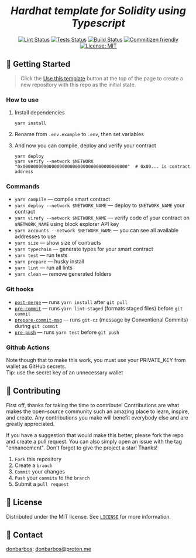 <h1 align="center">
  <em>Hardhat template for Solidity using Typescript</em>
</h1>

<p align="center">
  <a href="https://github.com/donBarbos/hardhat-template/actions/workflows/lint.yml"><img alt="Lint Status" src="https://github.com/donBarbos/hardhat-template/actions/workflows/lint.yml/badge.svg"></a>
  <a href="https://github.com/donBarbos/hardhat-template/actions/workflows/tests.yml"><img alt="Tests Status" src="https://github.com/donBarbos/hardhat-template/actions/workflows/tests.yml/badge.svg"></a>
  <a href="https://github.com/donBarbos/hardhat-template/actions/workflows/build.yml"><img alt="Build Status" src="https://github.com/donBarbos/hardhat-template/actions/workflows/build.yml/badge.svg"></a>
  <a href="http://commitizen.github.io/cz-cli/"><img alt="Commitizen friendly" src="https://img.shields.io/badge/commitizen-friendly-brightgreen.svg"></a>
  <a href="https://github.com/donBarbos/hardhat-template/blob/main/LICENSE"><img alt="License: MIT" src="https://img.shields.io/badge/License-MIT-blue.svg"></a>
</p>

## 🚀 Getting Started

> Click the [Use this template](https://github.com/donBarbos/hardhat-template/generate) button at the top of the page to create a new repository with this repo as the initial state.

### How to use

1. Install dependencies

   ```shell
   yarn install
   ```

2. Rename from `.env.example` to `.env`, then set variables

3. And now you can compile, deploy and verify your contract

   ```shell
   yarn deploy
   yarn verify --network $NETWORK "0x0000000000000000000000000000000000000000"  # 0x00... is contract address
   ```

### Commands

* `yarn compile` — compile smart contract
* `yarn deploy --network $NETWORK_NAME` — deploy to `$NETWORK_NAME` your contract
* `yarn virefy --network $NETWORK_NAME` — verify code of your contract on `$NETWORK_NAME` using block explorer API key
* `yarn accounts --network $NETWORK_NAME` — you can see all available addresses to use
* `yarn size` — show size of contracts
* `yarn typechain` — generate types for your smart contract
* `yarn test` — run tests
* `yarn prepare` — husky install
* `yarn lint` — run all lints
* `yarn clean` — remove generated folders

### Git hooks

* [`post-merge`](./husky/post-merge) — runs `yarn install` after `git pull`
* [`pre-commit`](./husky/pre-commit) — runs `yarn lint-staged` (formats staged files) before `git commit`
* [`prepare-commit-msg`](./husky/prepare-commit-msg) — runs `git-cz` (message by Conventional Commits) during `git commit`
* [`pre-push`](./husky/pre-push) — runs `yarn test` before `git push`

### Github Actions

Note though that to make this work, you must use your PRIVATE_KEY from wallet as GitHub secrets.\
Tip: use the secret key of an unnecessary wallet

## 👷 Contributing

First off, thanks for taking the time to contribute! Contributions are what makes the open-source community such an amazing place to learn, inspire, and create. Any contributions you make will benefit everybody else and are greatly appreciated.

If you have a suggestion that would make this better, please fork the repo and create a pull request. You can also simply open an issue with the tag "enhancement". Don't forget to give the project a star! Thanks!

1. `Fork` this repository
2. Create a `branch`
3. `Commit` your changes
4. `Push` your `commits` to the `branch`
5. Submit a `pull request`

## 📝 License

Distributed under the MIT license. See [`LICENSE`](./LICENSE) for more information.

## 📢 Contact

[donbarbos](https://github.com/donBarbos): donbarbos@proton.me
